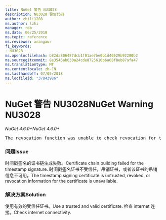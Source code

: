 ```yaml
---
title: NuGet 警告 NU3028
description: NU3028 警告代码
author: zhili1208
ms.author: lzhi
manager: rob
ms.date: 06/25/2018
ms.topic: reference
ms.reviewer: anangaur
f1_keywords:
- NU3028
ms.openlocfilehash: b82da806487dcb1f01ae7be0b1d46529b92200b2
ms.sourcegitcommit: 8e3546ab630a24cde8725610b6a68f8eb87afa47
ms.translationtype: MT
ms.contentlocale: zh-CN
ms.lasthandoff: 07/05/2018
ms.locfileid: "37843986"
---
```

# <a name="nuget-warning-nu3028"></a><span data-ttu-id="4e6d0-103">NuGet 警告 NU3028</span><span class="sxs-lookup"><span data-stu-id="4e6d0-103">NuGet Warning NU3028</span></span>

<span data-ttu-id="4e6d0-104">*NuGet 4.6.0+*</span><span class="sxs-lookup"><span data-stu-id="4e6d0-104">*NuGet 4.6.0+*</span></span>

<pre>The revocation function was unable to check revocation for the certificate.</pre>

### <a name="issue"></a><span data-ttu-id="4e6d0-105">问题</span><span class="sxs-lookup"><span data-stu-id="4e6d0-105">Issue</span></span>
<span data-ttu-id="4e6d0-106">时间戳签名的证书链生成失败。</span><span class="sxs-lookup"><span data-stu-id="4e6d0-106">Certificate chain building failed for the timestamp signature.</span></span> <span data-ttu-id="4e6d0-107">时间戳签名证书不受信任，吊销证书，或者该证书的吊销信息不可用。</span><span class="sxs-lookup"><span data-stu-id="4e6d0-107">The timestamp signing certificate is untrusted, revoked, or revocation information for the certificate is unavailable.</span></span>

### <a name="solution"></a><span data-ttu-id="4e6d0-108">解决方案</span><span class="sxs-lookup"><span data-stu-id="4e6d0-108">Solution</span></span>
<span data-ttu-id="4e6d0-109">使用有效的受信任证书。</span><span class="sxs-lookup"><span data-stu-id="4e6d0-109">Use a trusted and valid certificate.</span></span> <span data-ttu-id="4e6d0-110">检查 internet 连接。</span><span class="sxs-lookup"><span data-stu-id="4e6d0-110">Check internet connectivity.</span></span>